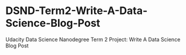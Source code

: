 # DSND-Term2-Write-A-Data-Science-Blog-Post
Udacity Data Science Nanodegree Term 2 Project: Write A Data Science Blog Post
